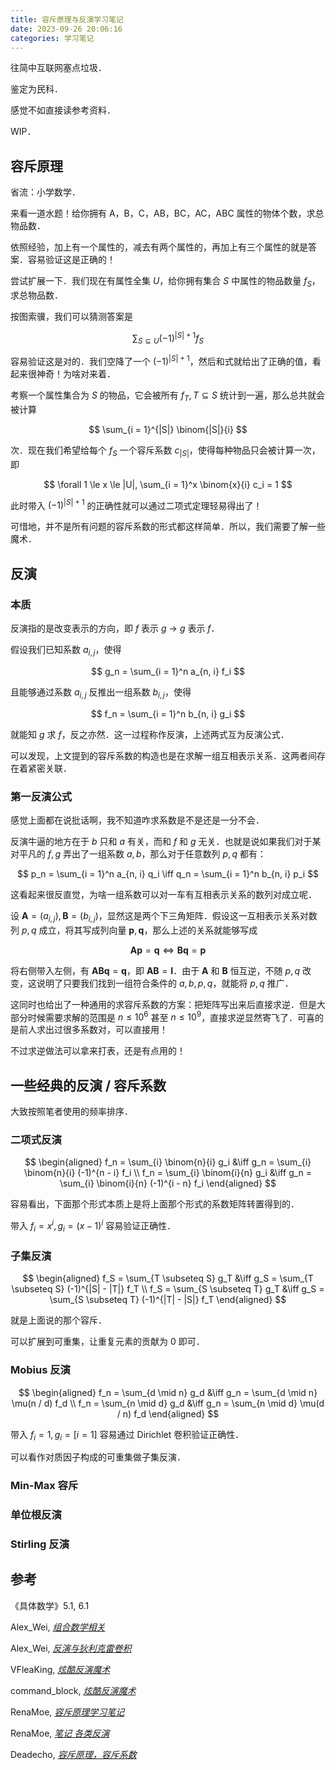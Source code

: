 ```yaml
---
title: 容斥原理与反演学习笔记
date: 2023-09-26 20:06:16
categories: 学习笔记
---
```


往简中互联网塞点垃圾．

鉴定为民科．

感觉不如直接读参考资料．

WIP．

<!-- more-->

## 容斥原理

省流：小学数学．

来看一道水题！给你拥有 A，B，C，AB，BC，AC，ABC 属性的物体个数，求总物品数．

依照经验，加上有一个属性的，减去有两个属性的，再加上有三个属性的就是答案．容易验证这是正确的！

尝试扩展一下．我们现在有属性全集 $U$，给你拥有集合 $S$ 中属性的物品数量 $f_S$，求总物品数．

按图索骥，我们可以猜测答案是

$$
\sum_{S \subseteq U} (-1)^{|S| + 1} f_S
$$

容易验证这是对的．我们空降了一个 $(-1)^{|S| + 1}$，然后和式就给出了正确的值，看起来很神奇！为啥对来着．

考察一个属性集合为 $S$ 的物品，它会被所有 $f_T, T \subseteq S$ 统计到一遍，那么总共就会被计算

$$
\sum_{i = 1}^{|S|} \binom{|S|}{i}
$$

次．现在我们希望给每个 $f_S$ 一个容斥系数 $c_{|S|}$，使得每种物品只会被计算一次，即

$$
\forall 1 \le x \le |U|, \sum_{i = 1}^x \binom{x}{i} c_i = 1
$$

此时带入 $(-1)^{|S| + 1}$ 的正确性就可以通过二项式定理轻易得出了！

可惜地，并不是所有问题的容斥系数的形式都这样简单．所以，我们需要了解一些魔术．

## 反演

### 本质

反演指的是改变表示的方向，即 $f$ 表示 $g$ $\to$ $g$ 表示 $f$．

假设我们已知系数 $a_{i, j}$，使得

$$
g_n = \sum_{i = 1}^n a_{n, i} f_i
$$

且能够通过系数 $a_{i, j}$ 反推出一组系数 $b_{i, j}$，使得

$$
f_n = \sum_{i = 1}^n b_{n, i} g_i
$$

就能知 $g$ 求 $f$，反之亦然．这一过程称作反演，上述两式互为反演公式．

可以发现，上文提到的容斥系数的构造也是在求解一组互相表示关系．这两者间存在着紧密关联．

### 第一反演公式

感觉上面都在说批话啊，我不知道咋求系数是不是还是一分不会．

反演牛逼的地方在于 $b$ 只和 $a$ 有关，而和 $f$ 和 $g$ 无关．也就是说如果我们对于某对平凡的 $f, g$ 弄出了一组系数 $a, b$，那么对于任意数列 $p, q$ 都有：

$$
p_n = \sum_{i = 1}^n a_{n, i} q_i \iff q_n = \sum_{i = 1}^n b_{n, i} p_i
$$

这看起来很反直觉，为啥一组系数可以对一车有互相表示关系的数列对成立呢．

设 $\mathbf{A} = (a_{i, j}), \mathbf{B} = (b_{i, j})$，显然这是两个下三角矩阵．假设这一互相表示关系对数列 $p, q$ 成立，将其写成列向量 $\mathbf{p}, \mathbf{q}$，那么上述的关系就能够写成

$$
\mathbf{Ap} = \mathbf{q} \iff \mathbf{Bq} = \mathbf{p}
$$

将右侧带入左侧，有 $\mathbf{ABq} = \mathbf{q}$，即 $\mathbf{AB} = \mathbf{I}$．由于 $\mathbf{A}$ 和 $\mathbf{B}$ 恒互逆，不随 $p, q$ 改变，这说明了只要我们找到一组符合条件的 $a, b, p, q$，就能将 $p, q$ 推广．

这同时也给出了一种通用的求容斥系数的方案：把矩阵写出来后直接求逆．但是大部分时候需要求解的范围是 $n \le 10^6$ 甚至 $n \le 10^9$，直接求逆显然寄飞了．可喜的是前人求出过很多系数对，可以直接用！

不过求逆做法可以拿来打表，还是有点用的！

## 一些经典的反演 / 容斥系数

大致按照笔者使用的频率排序．

### 二项式反演

$$
\begin{aligned}
  f_n = \sum_{i} \binom{n}{i} g_i &\iff g_n = \sum_{i} \binom{n}{i} (-1)^{n - i} f_i \\
  f_n = \sum_{i} \binom{i}{n} g_i &\iff g_n = \sum_{i} \binom{i}{n} (-1)^{i - n} f_i
\end{aligned}
$$

容易看出，下面那个形式本质上是将上面那个形式的系数矩阵转置得到的．

带入 $f_i = x^i, g_i = (x - 1)^i$ 容易验证正确性．

### 子集反演

$$
\begin{aligned}
  f_S = \sum_{T \subseteq S} g_T &\iff g_S = \sum_{T \subseteq S} (-1)^{|S| - |T|} f_T \\
  f_S = \sum_{S \subseteq T} g_T &\iff g_S = \sum_{S \subseteq T} (-1)^{|T| - |S|} f_T
\end{aligned}
$$

就是上面说的那个容斥．

可以扩展到可重集，让重复元素的贡献为 $0$ 即可．

### Mobius 反演

$$
\begin{aligned}
  f_n = \sum_{d \mid n} g_d &\iff g_n = \sum_{d \mid n} \mu(n / d) f_d \\
  f_n = \sum_{n \mid d} g_d &\iff g_n = \sum_{n \mid d} \mu(d / n) f_d
\end{aligned}
$$

带入 $f_i = 1, g_i = [i = 1]$ 容易通过 Dirichlet 卷积验证正确性．

可以看作对质因子构成的可重集做子集反演．

### Min-Max 容斥

### 单位根反演

### Stirling 反演

## 参考

《具体数学》5.1, 6.1

Alex_Wei, [_组合数学相关_](https://www.cnblogs.com/alex-wei/p/Combinatorial_Mathematics.html)

Alex_Wei, [_反演与狄利克雷卷积_](https://www.cnblogs.com/alex-wei/p/Dirichlet.html)

VFleaKing, [_炫酷反演魔术_](https://vfleaking.blog.uoj.ac/slide/87)

command_block, [_炫酷反演魔术_](https://www.luogu.com.cn/blog/command-block/xuan-ku-fan-yan-mo-shu)

RenaMoe, [_容斥原理学习笔记_](https://renamoe.gitee.io/2021/04/08/容斥原理学习笔记/)

RenaMoe, [_笔记 各类反演_](https://renamoe.gitee.io/2021/03/11/笔记-各类反演/)

Deadecho, [_容斥原理，容斥系数_](https://www.cnblogs.com/gzy-cjoier/p/9686787.html)
